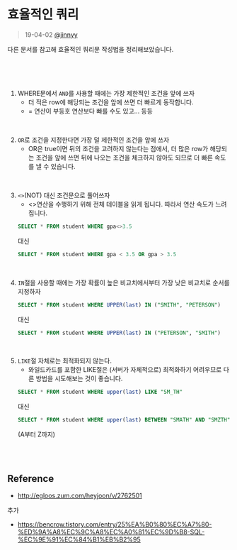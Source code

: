 # 효율적인 쿼리
> 19-04-02 <a href="https://github.com/jinnyy">@jinnyy</a>

다른 문서를 참고해 효율적인 쿼리문 작성법을 정리해보았습니다.


<br><br><br>

1. WHERE문에서 `AND`를 사용할 때에는 가장 제한적인 조건을 앞에 쓰자
    - 더 적은 row에 해당되는 조건을 앞에 쓰면 더 빠르게 동작합니다.
    - = 연산이 부등호 연산보다 빠를 수도 있고... 등등

<br>

2. `OR`로 조건을 지정한다면 가장 덜 제한적인 조건을 앞에 쓰자
    - OR은 true이면 뒤의 조건을 고려하지 않는다는 점에서, 
    더 많은 row가 해당되는 조건을 앞에 쓰면 뒤에 나오는 조건을 체크하지 않아도 되므로 더 빠른 속도를 낼 수 있습니다.

<br>

3. `<>`(NOT) 대신 조건문으로 풀어쓰자
    - <>연산을 수행하기 위해 전체 테이블을 읽게 됩니다. 따라서 연산 속도가 느려집니다.
    ```SQL
    SELECT * FROM student WHERE gpa<>3.5
    ```
    대신
    ```SQL
    SELECT * FROM student WHERE gpa < 3.5 OR gpa > 3.5
    ```

<br>  
  
4. `IN`절을 사용할 때에는 가장 확률이 높은 비교치에서부터 가장 낮은 비교치로 순서를 지정하자
    ```SQL
    SELECT * FROM student WHERE UPPER(last) IN ("SMITH", "PETERSON")
    ```
   대신
    ```SQL
    SELECT * FROM student WHERE UPPER(last) IN ("PETERSON", "SMITH")
    ```

<br>

5. `LIKE`절 자체로는 최적화되지 않는다.
    - 와일드카드를 포함한 LIKE절은 (서버가 자체적으로) 최적화하기 어려우므로 다른 방법을 시도해보는 것이 좋습니다.
    ```SQL
    SELECT * FROM student WHERE upper(last) LIKE "SM_TH"
    ```
   대신
    ```SQL
    SELECT * FROM student WHERE upper(last) BETWEEN "SMATH" AND "SMZTH"
    ```
    (A부터 Z까지)


<br><br>

## Reference
* http://egloos.zum.com/heyjoon/v/2762501

추가
* https://bencrow.tistory.com/entry/25%EA%B0%80%EC%A7%80-%ED%9A%A8%EC%9C%A8%EC%A0%81%EC%9D%B8-SQL-%EC%9E%91%EC%84%B1%EB%B2%95
